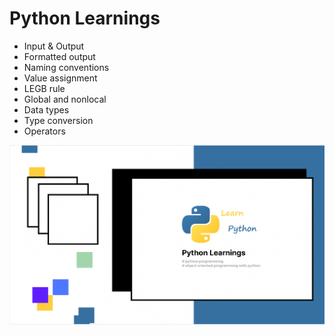 # Python Learnings

- Input & Output
- Formatted output
- Naming conventions
- Value assignment
- LEGB rule
- Global and nonlocal
- Data types
- Type conversion
- Operators

![banner image](banner.png)